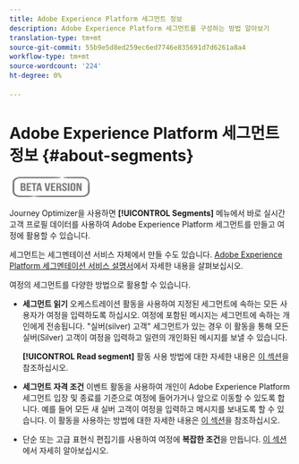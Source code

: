 ```yaml
---
title: Adobe Experience Platform 세그먼트 정보
description: Adobe Experience Platform 세그먼트를 구성하는 방법 알아보기
translation-type: tm+mt
source-git-commit: 55b9e5d8ed259ec6ed7746e835691d7d6261a8a4
workflow-type: tm+mt
source-wordcount: '224'
ht-degree: 0%

---
```


# Adobe Experience Platform 세그먼트 정보 {#about-segments}

![](../assets/do-not-localize/badge.png)

Journey Optimizer을 사용하면 **[!UICONTROL Segments]** 메뉴에서 바로 실시간 고객 프로필 데이터를 사용하여 Adobe Experience Platform 세그먼트를 만들고 여정에 활용할 수 있습니다.

세그먼트는 세그멘테이션 서비스 자체에서 만들 수도 있습니다. [Adobe Experience Platform 세그멘테이션 서비스 설명서](https://experienceleague.adobe.com/docs/experience-platform/segmentation/home.html)에서 자세한 내용을 살펴보십시오.

여정의 세그먼트를 다양한 방법으로 활용할 수 있습니다.

* **세그먼트 읽기** 오케스트레이션 활동을 사용하여 지정된 세그먼트에 속하는 모든 사용자가 여정을 입력하도록 하십시오. 여정에 포함된 메시지는 세그먼트에 속하는 개인에게 전송됩니다. &quot;실버(silver) 고객&quot; 세그먼트가 있는 경우 이 활동을 통해 모든 실버(Silver) 고객이 여정을 입력하고 일련의 개인화된 메시지를 보낼 수 있습니다.

   **[!UICONTROL Read segment]** 활동 사용 방법에 대한 자세한 내용은 [이 섹션](../building-journeys/read-segment.md#configuring-segment-trigger-activity)을 참조하십시오.

* **세그먼트 자격 조건** 이벤트 활동을 사용하여 개인이 Adobe Experience Platform 세그먼트 입장 및 종료를 기준으로 여정에 들어가거나 앞으로 이동할 수 있도록 합니다. 예를 들어 모든 새 실버 고객이 여정을 입력하고 메시지를 보내도록 할 수 있습니다. 이 활동을 사용하는 방법에 대한 자세한 내용은 [이 섹션](../building-journeys/segment-qualification-events.md)을 참조하십시오.

* 단순 또는 고급 표현식 편집기를 사용하여 여정에 **복잡한 조건**&#x200B;을 만듭니다. [이 섹션](../building-journeys/condition-activity.md#using-a-segment)에서 자세히 알아보십시오.
